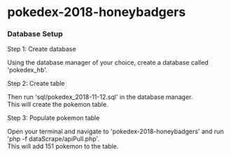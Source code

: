 # pokedex-2018-honeybadgers

### Database Setup

Step 1: Create database

Using the database manager of your choice, create a database called 'pokedex_hb'.

Step 2: Create table

Then run 'sql/pokedex_2018-11-12.sql' in the database manager.  
This will create the pokemon table.

Step 3: Populate pokemon table

Open your terminal and navigate to 'pokedex-2018-honeybadgers' and run 'php -f dataScrape/apiPull.php'.  
This will add 151 pokemon to the table.